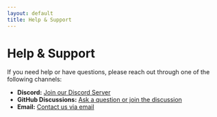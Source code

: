 ```yaml
---
layout: default
title: Help & Support
---
```


# Help & Support

If you need help or have questions, please reach out through one of the following channels:

*   **Discord:** [Join our Discord Server](https://discord.gg/3Mm766Wkz3)
*   **GitHub Discussions:** [Ask a question or join the discussion](https://github.com/Yakrware/yakrware.github.io/discussions)
*   **Email:** [Contact us via email](mailto:yakrware@dubo.se)
